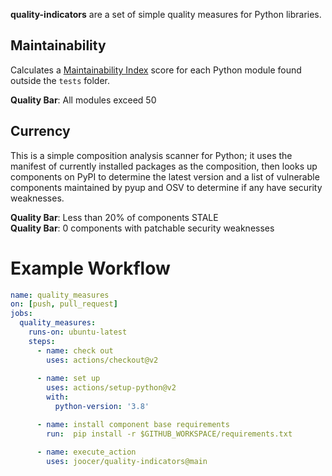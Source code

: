 **quality-indicators** are a set of simple quality measures for Python libraries.

## Maintainability

Calculates a [Maintainability Index](https://radon.readthedocs.io/en/latest/intro.html)
score for each Python module found outside the `tests` folder.

**Quality Bar**: All modules exceed 50

## Currency

This is a simple composition analysis scanner for Python; it uses the manifest of
currently installed packages as the composition, then looks up components on PyPI
to determine the latest version and a list of vulnerable components maintained by pyup
and OSV to determine if any have security weaknesses. 

**Quality Bar**: Less than 20% of components STALE  
**Quality Bar**: 0 components with patchable security weaknesses


# Example Workflow
~~~yaml
name: quality_measures
on: [push, pull_request]
jobs:
  quality_measures:
    runs-on: ubuntu-latest
    steps:
      - name: check out
        uses: actions/checkout@v2
  
      - name: set up
        uses: actions/setup-python@v2
        with:
          python-version: '3.8' 

      - name: install component base requirements
        run:  pip install -r $GITHUB_WORKSPACE/requirements.txt

      - name: execute_action
        uses: joocer/quality-indicators@main
~~~